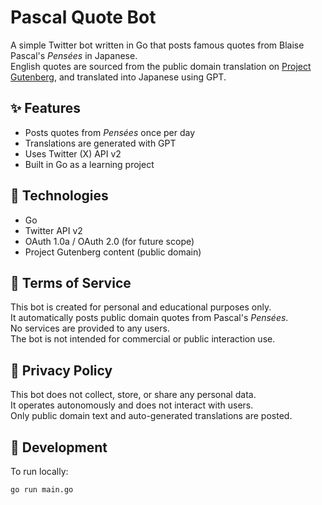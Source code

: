 # Pascal Quote Bot

A simple Twitter bot written in Go that posts famous quotes from Blaise Pascal's *Pensées* in Japanese.  
English quotes are sourced from the public domain translation on [Project Gutenberg](https://www.gutenberg.org/), and translated into Japanese using GPT.

## ✨ Features

- Posts quotes from *Pensées* once per day
- Translations are generated with GPT
- Uses Twitter (X) API v2
- Built in Go as a learning project

## 🔧 Technologies

- Go
- Twitter API v2
- OAuth 1.0a / OAuth 2.0 (for future scope)
- Project Gutenberg content (public domain)

## 📄 Terms of Service

This bot is created for personal and educational purposes only.  
It automatically posts public domain quotes from Pascal's *Pensées*.  
No services are provided to any users.  
The bot is not intended for commercial or public interaction use.

## 🔐 Privacy Policy

This bot does not collect, store, or share any personal data.  
It operates autonomously and does not interact with users.  
Only public domain text and auto-generated translations are posted.

## 🧪 Development

To run locally:

```bash
go run main.go
